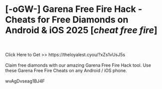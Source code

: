 # [-oGW-] Garena Free Fire Hack - Cheats for Free Diamonds on Android & iOS 2025 [*cheat free fire*]
<br>
<br>Click Here to Get >> https://theloyalest.cyou/?xZs1vUsJ5s
<br>
<br>Claim free diamonds with our amazing Garena Free Fire Hack tool. Use these Garena Free Fire Cheats on any Android / iOS phone.
<br>
<br>wvAgDvseag1BJ4F

